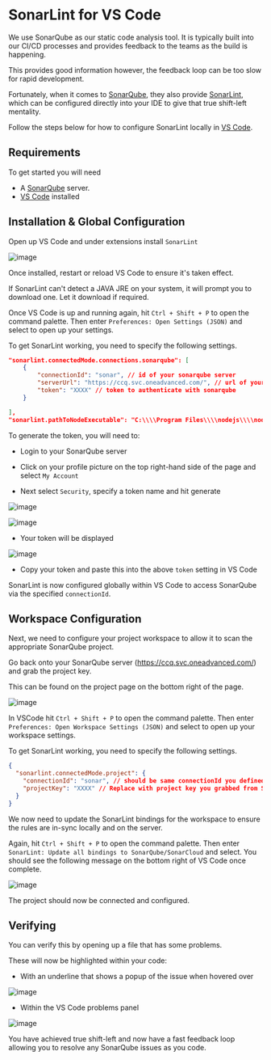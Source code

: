 # SonarLint for VS Code

We use SonarQube as our static code analysis tool. It is typically built into our CI/CD processes and provides feedback to the teams as the build is happening.

This provides good information however, the feedback loop can be too slow for rapid development.

Fortunately, when it comes to [SonarQube](https://www.sonarqube.org/), they also provide [SonarLint](https://www.sonarlint.org/), which can be configured directly into your IDE to give that true shift-left mentality.

Follow the steps below for how to configure SonarLint locally in [VS Code](https://code.visualstudio.com/).

## Requirements

To get started you will need

* A [SonarQube](https://www.sonarqube.org/) server.
* [VS Code](https://code.visualstudio.com/) installed

## Installation & Global Configuration

Open up VS Code and under extensions install `SonarLint`

![image](https://user-images.githubusercontent.com/17270996/164645251-5d76c33c-b225-4aba-83f8-4f572b7dc2a4.png)

Once installed, restart or reload VS Code to ensure it's taken effect.

If SonarLint can't detect a JAVA JRE on your system, it will prompt you to download one. Let it download if required.

Once VS Code is up and running again, hit `Ctrl + Shift + P` to open the command palette. Then enter `Preferences: Open Settings (JSON)` and select to open up your settings.

To get SonarLint working, you need to specify the following settings.

```json
"sonarlint.connectedMode.connections.sonarqube": [
    {
        "connectionId": "sonar", // id of your sonarqube server
        "serverUrl": "https://ccq.svc.oneadvanced.com/", // url of your sonarqube server
        "token": "XXXX" // token to authenticate with sonarqube
    }

],
"sonarlint.pathToNodeExecutable": "C:\\\\Program Files\\\\nodejs\\\\node.exe", // path to your node.js installation if analyzing JavaScript/Typescript
```

To generate the token, you will need to:

* Login to your SonarQube server
* Click on your profile picture on the top right-hand side of the page and select `My Account`

* Next select `Security`, specify a token name and hit generate

![image](https://user-images.githubusercontent.com/17270996/164645509-43f7d350-7a56-4b63-8107-0e23d8a2ea31.png)


![image](https://user-images.githubusercontent.com/17270996/164645465-fb652413-172f-4af1-beb4-a11146a3a422.png)


* Your token will be displayed

![image](https://user-images.githubusercontent.com/17270996/164645592-058f4c79-72e5-4da6-9afc-daf9e0e5d40d.png)


* Copy your token and paste this into the above `token` setting in VS Code

SonarLint is now configured globally within VS Code to access SonarQube via the specified `connectionId`.

## Workspace Configuration

Next, we need to configure your project workspace to allow it to scan the appropriate SonarQube project.

Go back onto your SonarQube server (<https://ccq.svc.oneadvanced.com/>) and grab the project key.

This can be found on the project page on the bottom right of the page.

![image](https://user-images.githubusercontent.com/17270996/164645709-510c9c60-f8e5-45c7-a72e-8c1212f1e7c7.png)


In VSCode hit `Ctrl + Shift + P` to open the command palette. Then enter `Preferences: Open Workspace Settings (JSON)` and select to open up your workspace settings.

To get SonarLint working, you need to specify the following settings.

```json
{
  "sonarlint.connectedMode.project": {
    "connectionId": "sonar", // should be same connectionId you defined above
    "projectKey": "XXXX" // Replace with project key you grabbed from SonarQube server
  }
}
```

We now need to update the SonarLint bindings for the workspace to ensure the rules are in-sync locally and on the server.

Again, hit `Ctrl + Shift + P` to open the command palette. Then enter `SonarLint: Update all bindings to SonarQube/SonarCloud` and select. You should see the following message on the bottom right of VS Code once complete.

![image](https://user-images.githubusercontent.com/17270996/164645823-b69cab72-5790-4196-98cf-0da6611c52b6.png)

The project should now be connected and configured.

## Verifying

You can verify this by opening up a file that has some problems.

These will now be highlighted within your code:

* With an underline that shows a popup of the issue when hovered over

![image](https://user-images.githubusercontent.com/17270996/164645882-44af3265-4402-42ec-be1e-a412af397b7a.png)

 * Within the VS Code problems panel

![image](https://user-images.githubusercontent.com/17270996/164645966-ccd7325b-9f03-4796-b951-c1d7939967f7.png)

You have achieved true shift-left and now have a fast feedback loop allowing you to resolve any SonarQube issues as you code.
